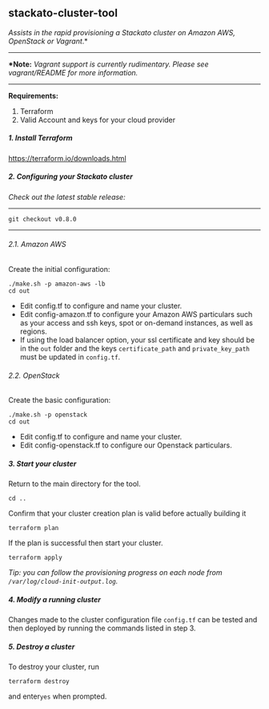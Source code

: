 ## stackato-cluster-tool
*Assists in the rapid provisioning a Stackato cluster on Amazon AWS, OpenStack or Vagrant*.*

---

**\*Note:** *Vagrant support is currently rudimentary. Please see vagrant/README for more information.*

---

**Requirements:**

1. Terraform
2. Valid Account and keys for your cloud provider

##### 1. Install Terraform
https://terraform.io/downloads.html

##### 2. Configuring your Stackato cluster
_Check out the latest stable release:_

---
`git checkout v0.8.0`

---



###### 2.1. Amazon AWS
Create the initial configuration:
```
./make.sh -p amazon-aws -lb
cd out
```

- Edit config.tf to configure and name your cluster. 
- Edit config-amazon.tf to configure your Amazon AWS particulars such as your access and ssh keys, spot or on-demand instances, as well as regions.
- If using the load balancer option, your ssl certificate and key should be in the `out` folder and the keys `certificate_path` and `private_key_path` must be updated in `config.tf`.

###### 2.2. OpenStack
Create the basic configuration:
```
./make.sh -p openstack
cd out
```
- Edit config.tf to configure and name your cluster. 
- Edit config-openstack.tf to configure our Openstack particulars.


##### 3. Start your cluster
Return to the main directory for the tool.
```
cd ..
```

Confirm that your cluster creation plan is valid before actually building it
```
terraform plan
```
If the plan is successful then start your cluster.
```
terraform apply
```

*Tip: you can follow the provisioning progress on each node from `/var/log/cloud-init-output.log`.*

##### 4. Modify a running cluster
Changes made to the cluster configuration file `config.tf` can be tested and then deployed by running the commands listed in step 3.

##### 5. Destroy a cluster
To destroy your cluster, run
```
terraform destroy
```
and enter`yes` when prompted.
